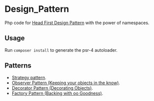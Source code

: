 # Design_Pattern
Php code for [Head First Design Pattern](https://www.amazon.com/Head-First-Design-Patterns-Brain-Friendly/dp/0596007124) with the power of namespaces.

## Usage
Run `composer install` to generate the psr-4 autoloader.

## Patterns
+   [Strategy pattern](https://github.com/aa-ahmed-aa/Design_Pattern/tree/master/Strategy%20pattern).
+   [Observer Pattern (Keeping your objects in the know)](https://github.com/aa-ahmed-aa/Design_Pattern/tree/master/Observer%20pattern).
+   [Decorator Pattern (Decorating Objects)](https://github.com/aa-ahmed-aa/Design_Pattern/tree/master/Decorator%20pattern).
+   [Factory Pattern (Backing with oo Goodness)](https://github.com/aa-ahmed-aa/Design_Pattern/tree/master/Factory%20pattern).